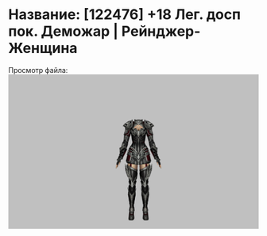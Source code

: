 # Название: [122476] +18 Лег. досп пок. Деможар | Рейнджер-Женщина

Просмотр файла:
![p030034.png](p030034.png)